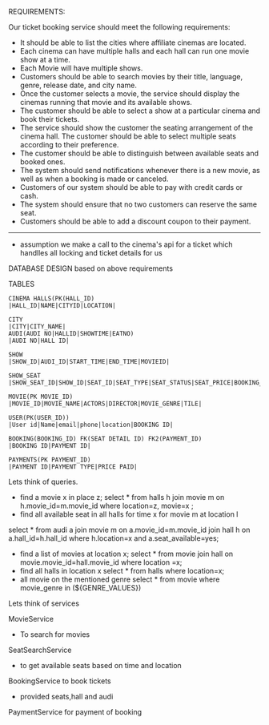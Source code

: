 REQUIREMENTS:

Our ticket booking service should meet the following requirements:

* It should be able to list the cities where affiliate cinemas are located.
* Each cinema can have multiple halls and each hall can run one movie show at a time.
* Each Movie will have multiple shows.
* Customers should be able to search movies by their title, language, genre, release date, and city name.
* Once the customer selects a movie, the service should display the cinemas running that movie and its available shows.
* The customer should be able to select a show at a particular cinema and book their tickets.
* The service should show the customer the seating arrangement of the cinema hall. The customer should be able to select multiple seats according to their preference.
* The customer should be able to distinguish between available seats and booked ones.
* The system should send notifications whenever there is a new movie, as well as when a booking is made or canceled.
* Customers of our system should be able to pay with credit cards or cash.
* The system should ensure that no two customers can reserve the same seat.
* Customers should be able to add a discount coupon to their payment.




___________________________________________________________________________________________________________
* assumption we make a call to the cinema's api for a ticket which handlles all locking and ticket details for us

DATABASE DESIGN based on above requirements

TABLES
    
    CINEMA HALLS(PK(HALL_ID)
    |HALL_ID|NAME|CITYID|LOCATION|
    
    CITY
    |CITY|CITY_NAME|
    AUDI(AUDI NO|HALLID|SHOWTIME|EATNO)
    |AUDI NO|HALL ID|
    
    SHOW
    |SHOW_ID|AUDI_ID|START_TIME|END_TIME|MOVIEID|
    
    SHOW_SEAT
    |SHOW_SEAT_ID|SHOW_ID|SEAT_ID|SEAT_TYPE|SEAT_STATUS|SEAT_PRICE|BOOKING_ID|
    
    MOVIE(PK MOVIE_ID)
    |MOVIE_ID|MOVIE_NAME|ACTORS|DIRECTOR|MOVIE_GENRE|TILE|
    
    USER(PK(USER_ID))
    |User id|Name|email|phone|location|BOOKING ID|
    
    BOOKING(BOOKING_ID) FK(SEAT DETAIL ID) FK2(PAYMENT_ID) 
    |BOOKING ID|PAYMENT ID|
    
    PAYMENTS(PK PAYMENT_ID)
    |PAYMENT ID|PAYMENT TYPE|PRICE PAID|
    
    
Lets think of queries.

* find a movie x in place z;
select * from halls h join  movie m on h.movie_id=m.movie_id  where location=z, movie=x ;
* find all available seat in all halls for time x for movie m at location l

select * from audi a join movie m on a.movie_id=m.movie_id join hall h on a.hall_id=h.hall_id where h.location=x and a.seat_available=yes;
* find  a list of movies at location x;
select * from movie join hall on movie.movie_id=hall.movie_id where location =x;
* find all halls in location x
select * from halls where location=x;
* all movie on the mentioned genre
select * from movie where movie_genre in (${GENRE_VALUES})


Lets think of services

MovieService
* To search for movies

SeatSearchService
* to get available seats based on time and location

 
BookingService to book tickets 
* provided seats,hall and audi

PaymentService for payment of booking

